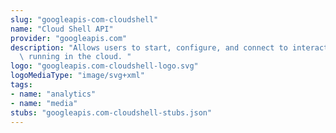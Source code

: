 ```yaml
---
slug: "googleapis-com-cloudshell"
name: "Cloud Shell API"
provider: "googleapis.com"
description: "Allows users to start, configure, and connect to interactive shell sessions\
  \ running in the cloud. "
logo: "googleapis.com-cloudshell-logo.svg"
logoMediaType: "image/svg+xml"
tags:
- name: "analytics"
- name: "media"
stubs: "googleapis.com-cloudshell-stubs.json"
---
```


